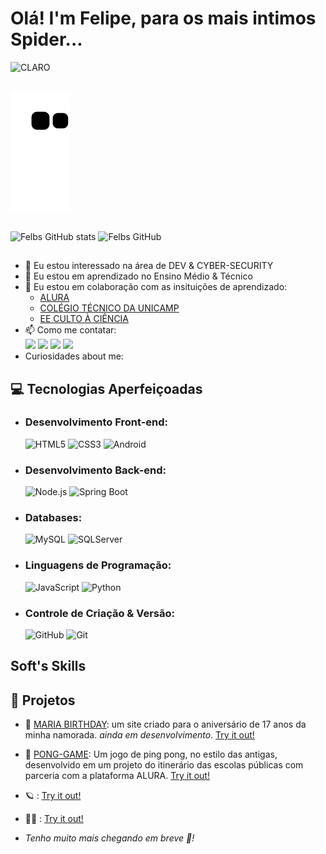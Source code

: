 # Olá! I'm Felipe, para os mais intimos Spider...

![CLARO](https://img.shields.io/badge/hello-world-white) ![]() ![]() ![]()

##

![Snake Gif](https://github.com/FelipeRobinson/FelipeRobinson/blob/output/github-contribution-grid-snake-dark.svg)

##

![Felbs GitHub stats](https://github-readme-stats.vercel.app/api?username=FelipeRobinson&theme=chartreuse-dark)
![Felbs GitHub ](https://github-readme-stats.vercel.app/api/top-langs/?username=FelipeRobinson&layout=compact&langs_count=16&theme=chartreuse-dark)

##

- 👀 Eu estou interessado na área de DEV & CYBER-SECURITY <br>
- 🌱 Eu estou em aprendizado no Ensino Médio & Técnico <br>
- 💞 Eu estou em colaboração com as insituições de aprendizado: 
    - <a href="https://alura.com">ALURA</a>
    - <a href="https://cotuca.unicamp.br/"> COLÉGIO TÉCNICO DA UNICAMP</a>
    - <a href="https://cultoaciencia.net/">EE CULTO À CIÊNCIA</a> <br>
- 📫 Como me contatar:
    <div> 
        <a href="https://www.instagram.com/felip.spider/" target="_blank"><img src="https://img.shields.io/badge/-Instagram-%23E4405F?style=for-the-badge&logo=instagram&logoColor=white" target="_blank"></a>
        <a href="https://discord.com/channels/@me/674573799265665035" target="_blank"><img src="https://img.shields.io/badge/Discord-7289DA?style=for-the-badge&logo=discord&logoColor=white" target="_blank"></a> 
        <a href = "mailto:feliperobinsonprofissional@gmail.com"><img src="https://img.shields.io/badge/-Gmail-%23333?style=for-the-badge&logo=gmail&logoColor=white" target="_blank"></a>
        <a href="https://www.linkedin.com/in/feliperobinson/" target="_blank"><img src="https://img.shields.io/badge/-LinkedIn-%230077B5?style=for-the-badge&logo=linkedin&logoColor=white" target="_blank"></a>     
    </div>
- Curiosidades about me:


<!--
<div style="display: inline_block"><br>
  <img align="center" alt="Felipe-Js" height="30" width="40" src="https://raw.githubusercontent.com/devicons/devicon/master/icons/javascript/javascript-plain.svg">
  <img align="center" alt="Felipe-HTML" height="30" width="40" src="https://raw.githubusercontent.com/devicons/devicon/master/icons/html5/html5-original.svg">
  <img align="center" alt="Felipe-CSS" height="30" width="40" src="https://raw.githubusercontent.com/devicons/devicon/master/icons/css3/css3-original.svg">
</div>
-->

##


##

## 💻 Tecnologias Aperfeiçoadas
- ### Desenvolvimento Front-end: <br>
  ![HTML5](https://img.shields.io/badge/HTML5-E34F26?style=for-the-badge&logo=html5&logoColor=white)
  ![CSS3](https://img.shields.io/badge/CSS3-1572B6?style=for-the-badge&logo=css3&logoColor=white)
  ![Android](https://img.shields.io/badge/Android-3DDC84?style=for-the-badge&logo=android&logoColor=white)
- ### Desenvolvimento Back-end: <br>
  ![Node.js](https://img.shields.io/badge/Node.js-339933?style=for-the-badge&logo=node.js&logoColor=white)
  ![Spring Boot](https://img.shields.io/badge/Spring_Boot-6DB33F?style=for-the-badge&logo=spring-boot&logoColor=white)
- ### Databases: <br>
  ![MySQL](https://img.shields.io/badge/MySQL-4479A1?style=for-the-badge&logo=mysql&logoColor=white)
  ![SQLServer](https://img.shields.io/badge/Microsoft_SQL_Server-CC2927?style=for-the-badge&logo=microsoft-sql-server&logoColor=white)
- ### Linguagens de Programação: <br>
  ![JavaScript](https://img.shields.io/badge/JavaScript-F7DF1E?style=for-the-badge&logo=javascript&logoColor=black)
  ![Python](https://img.shields.io/badge/Python-3776AB?style=for-the-badge&logo=python&logoColor=white)
- ### Controle de Criação & Versão: <br>
  ![GitHub](https://img.shields.io/badge/GitHub-181717?style=for-the-badge&logo=github&logoColor=white)
  ![Git](https://img.shields.io/badge/Git-F05032?style=for-the-badge&logo=git&logoColor=white)
  
##  Soft's Skills


## 🔭 Projetos
- 🎨 [MARIA BIRTHDAY](https://github.com/FelipeRobinson/MARIA_1.7): um site criado para o aniversário de 17 anos da minha namorada. *ainda em desenvolvimento*. [Try it out!](https://mariabirthday-kaq8ysmt3-feliperobinsons-projects.vercel.app/)
- 🧠 [PONG-GAME](https://github.com/FelipeRobinson/PONG-GAME): Um jogo de ping pong, no estilo das antigas, desenvolvido em um projeto do itinerário das escolas públicas com parceria com a plataforma ALURA. [Try it out!](https://editor.p5js.org/FelipeSpider/sketches/reH2mviDs)
- 🪐 [](https://github.com/FelipeRobinson): [Try it out!]()
- 👩‍🚀 [](https://github.com/FelipeRobinson): [Try it out!]()

- *Tenho muito mais chegando em breve 🤫!*
